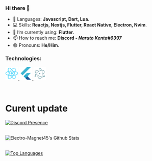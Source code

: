 ### Hi there 👋

- 📖 Languages: **Javascript, Dart, Lua**.
- 💻 Skills: **Reactjs, Nextjs, Flutter, React Native, Electron, Nvim**.
- 🌱 I’m currently using: **Flutter**.
- 📫 How to reach me: **Discord - *Naruto Kenta#6397***
- 😄 Pronouns: **He/Him**.

<h3 align="left">Technologies:</h3>
<p align="left"><a href="https://reactjs.org" target="_blank" rel="noreferrer"> <img src="https://raw.githubusercontent.com/devicons/devicon/master/icons/react/react-original.svg" alt="react" width="40" height="40"/> </a> <a href="https://flutter.dev" target="_blank" rel="noreferrer"> <img src="https://raw.githubusercontent.com/devicons/devicon/master/icons/flutter/flutter-original.svg" alt="flutter" width="40" height="40"/> </a> <a href="https://www.electronjs.org" target="_blank" rel="noreferrer"> <img src="https://raw.githubusercontent.com/devicons/devicon/master/icons/electron/electron-original.svg" alt="python" width="40" height="40"/> </a> </p>
<br/>

# Curent update
[![Discord Presence](https://lanyard.cnrad.dev/api/589075528519122974)](https://discord.com/users/589075528519122974)
<br/>
<br/>

![Electro-Magnet45's Github Stats](https://github-readme-stats.vercel.app/api?username=Electro-Magnet45&show_icons=true&theme=bear)
<br/>
<br/>

[![Top Languages](https://github-readme-stats.vercel.app/api/top-langs/?username=Electro-Magnet45&layout=compact)](https://github.com/Electro-Magnet45/)
